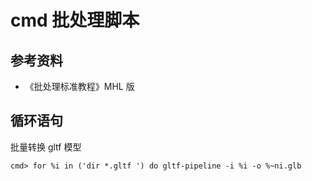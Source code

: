 # cmd 批处理脚本

## 参考资料

- 《批处理标准教程》MHL 版

## 循环语句

批量转换 gltf 模型

    cmd> for %i in ('dir *.gltf ') do gltf-pipeline -i %i -o %~ni.glb
